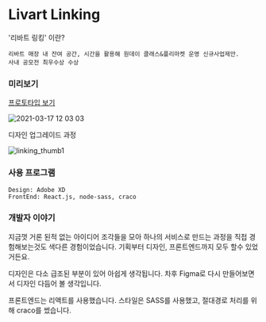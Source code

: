 # Livart Linking
'리바트 링킹' 이란?
```
리바트 매장 내 잔여 공간, 시간을 활용해 원데이 클래스&플리마켓 운영 신규사업제안.
사내 공모전 최우수상 수상
```

### 미리보기
[프로토타입 보기](https://xd.adobe.com/view/396a5d24-354e-468e-45e6-cb3d07819689-4f5b/screen/6d629aa4-a2c2-4650-868a-3c91d0f62c51)


![2021-03-17 12 03 03](https://user-images.githubusercontent.com/16126002/111408552-cb9d9880-8718-11eb-90b1-2c70d7958b8b.png)



디자인 업그레이드 과정

![linking_thumb1](https://user-images.githubusercontent.com/16126002/111254431-6bdfb880-8658-11eb-9de3-f46c5437fa4b.jpg)




### 사용 프로그램
```
Design: Adobe XD
FrontEnd: React.js, node-sass, craco
```

### 개발자 이야기
지금껏 거론 된적 없는 아이디어 조각들을 모아 하나의 서비스로 만드는 과정을 
직접 경험해보는것도 색다른 경험이었습니다. 
기획부터 디자인, 프론트엔드까지 모두 할수 있었거든요.

디자인은 다소 급조된 부분이 있어 아쉽게 생각됩니다. 
차후 Figma로 다시 만들어보면서 디자인 다듬어 볼 생각입니다.

프론트엔드는 리액트를 사용했습니다.
스타일은 SASS를 사용했고, 절대경로 처리를 위해 craco를 썼습니다.

